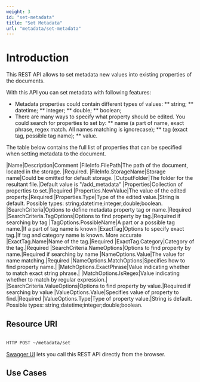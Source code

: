 ```yaml
---
weight: 3
id: "set-metadata"
title: "Set Metadata"
url: "metadata/set-metadata"
---
```






# Introduction #

This REST API allows to set metadata new values into existing properties of the documents.

With this API you can set metadata with following features:

* Metadata properties could contain different types of values:
** string;
** datetime;
** integer;
** double;
** boolean;
* There are many ways to specify what property should be edited. You could search for properties to set by:
** name (a part of name, exact phrase, regex match. All names matching is ignorecase);
** tag (exact tag, possible tag name);
** value.

The table below contains the full list of properties that can be specified when setting metadata to the document.


|Name|Description|Comment
|FileInfo.FilePath|The path of the document, located in the storage. |Required.
|FileInfo.StorageName|Storage name|Could be omitted for default storage.
|OutputFolder|The folder for the resultant file.|Default value is "/add_metadata"
|Properties|Collection of properties to set.|Required
|Properties.NewValue|The value of the edited property.|Required
|Properties.Type|Type of the edited value.|String is default. Possible types: string;datetime;integer;double;boolean.
|SearchCriteria|Options to define metadata property tag or name.|Required
|SearchCriteria.TagOptions|Options to find property by tag.|Required if searching by tag
|TagOptions.PossibleName|A part or a possible tag name.|If a part of tag name is known
|ExactTag|Options to specify exact tag.|If tag and category name is known. More accurate
|ExactTag.Name|Name of the tag.|Required
|ExactTag.Category|Category of the tag.|Required
|SearchCriteria.NameOptions|Options to find property by name.|Required if searching by name
|NameOptions.Value|The value for name matching.|Required
|NameOptions.MatchOptions|Specifies how to find property name.| 
|MatchOptions.ExactPhrase|Value indicating whether to match exact string phrase.| 
|MatchOptions.IsRegex|Value indicating whether to match by regular expression.| 
|SearchCriteria.ValueOptions|Options to find property by value.|Required if searching by value
|ValueOptions.Value|Specifies value of property to find.|Required
|ValueOptions.Type|Type of property value.|String is default. Possible types: string;datetime;integer;double;boolean.

## Resource URI ##


```html 

HTTP POST ~/metadata/set

 ```


[Swagger UI](https://apireference.groupdocs.cloud/metadata/#/Metadata/Set) lets you call this REST API directly from the browser.  

## Use Cases ##

